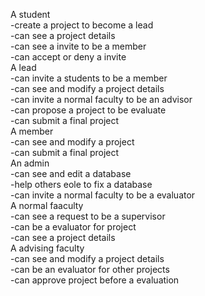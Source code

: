 A student                                                                                                                                                                                  
  -create a project to become a lead                                                                                                                                                          
  -can see a project details                                                                                                                                                               
  -can see a invite to be a member                                                                                                                                                          
  -can accept or deny a invite                                                                                                                                                                             
A lead                                                                                                                                                                                                      
  -can invite a students to be a member                                                                                                                                                      
  -can see and modify a project details                                                                                                                                                     
  -can invite a normal faculty to be an advisor                                                                                                                                            
  -can propose a project to be evaluate                                                                                                                                                    
  -can submit a final project                                                                                                                                                                   
A member                                                                                                                                                                                    
  -can see and modify a project                                                                                                                                                             
  -can submit a final project                                                                                                                                                               
An admin                                                                                                                                                                                   
  -can see and edit a database                                                                                                                                                              
  -help others eole to fix a database                                                                                                                                                       
  -can invite a normal faculty to be a evaluator                                                                                                                                            
A normal faaculty                                                                                                                                                                           
  -can see a request to be a supervisor                                                                                                                                                         
  -can be a evaluator for project                                                                                                                                                           
  -can see a project details                                                                                                                                                               
A advising faculty                                                                                                                                                                         
  -can see and modify a project details                                                                                                                                                     
  -can be an evaluator for other projects                                                                                                                                                   
  -can approve project before a evaluation                                                                                                                                                   
